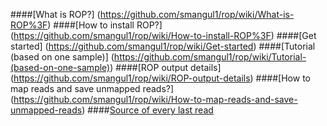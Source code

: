 ####[What is ROP?] (https://github.com/smangul1/rop/wiki/What-is-ROP%3F)
####[How to install ROP?] (https://github.com/smangul1/rop/wiki/How-to-install-ROP%3F)
####[Get started] (https://github.com/smangul1/rop/wiki/Get-started)
####[Tutorial (based on one sample)] (https://github.com/smangul1/rop/wiki/Tutorial-(based-on-one-sample))
####[ROP output details] (https://github.com/smangul1/rop/wiki/ROP-output-details)
####[How to map reads and save unmapped reads?] (https://github.com/smangul1/rop/wiki/How-to-map-reads-and-save-unmapped-reads)
####[Source of every last read](https://github.com/smangul1/rop/wiki/Source-of-every-last-read)
